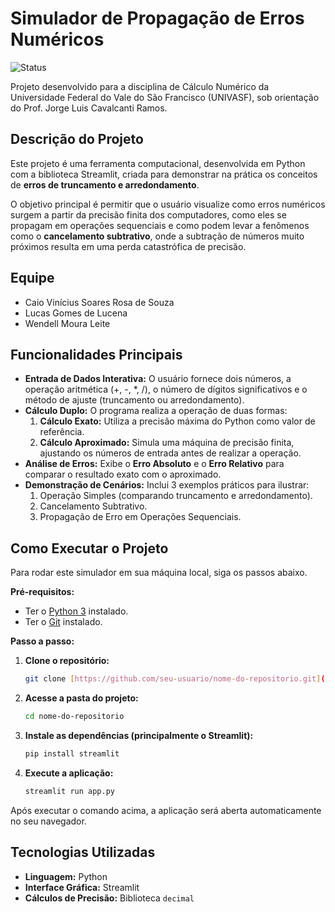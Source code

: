 # Simulador de Propagação de Erros Numéricos

![Status](https://img.shields.io/badge/status-concluído-green)

Projeto desenvolvido para a disciplina de Cálculo Numérico da Universidade Federal do Vale do São Francisco (UNIVASF), sob orientação do Prof. Jorge Luis Cavalcanti Ramos.

## Descrição do Projeto

Este projeto é uma ferramenta computacional, desenvolvida em Python com a biblioteca Streamlit, criada para demonstrar na prática os conceitos de **erros de truncamento e arredondamento**.

O objetivo principal é permitir que o usuário visualize como erros numéricos surgem a partir da precisão finita dos computadores, como eles se propagam em operações sequenciais e como podem levar a fenômenos como o **cancelamento subtrativo**, onde a subtração de números muito próximos resulta em uma perda catastrófica de precisão.

## Equipe

* Caio Vinícius Soares Rosa de Souza
* Lucas Gomes de Lucena
* Wendell Moura Leite

## Funcionalidades Principais

* **Entrada de Dados Interativa:** O usuário fornece dois números, a operação aritmética (+, -, *, /), o número de dígitos significativos e o método de ajuste (truncamento ou arredondamento).
* **Cálculo Duplo:** O programa realiza a operação de duas formas:
    1.  **Cálculo Exato:** Utiliza a precisão máxima do Python como valor de referência.
    2.  **Cálculo Aproximado:** Simula uma máquina de precisão finita, ajustando os números de entrada antes de realizar a operação.
* **Análise de Erros:** Exibe o **Erro Absoluto** e o **Erro Relativo** para comparar o resultado exato com o aproximado.
* **Demonstração de Cenários:** Inclui 3 exemplos práticos para ilustrar:
    1.  Operação Simples (comparando truncamento e arredondamento).
    2.  Cancelamento Subtrativo.
    3.  Propagação de Erro em Operações Sequenciais.

## Como Executar o Projeto

Para rodar este simulador em sua máquina local, siga os passos abaixo.

**Pré-requisitos:**
* Ter o [Python 3](https://www.python.org/downloads/) instalado.
* Ter o [Git](https://git-scm.com/downloads) instalado.

**Passo a passo:**

1.  **Clone o repositório:**
    ```bash
    git clone [https://github.com/seu-usuario/nome-do-repositorio.git](https://github.com/seu-usuario/nome-do-repositorio.git)
    ```

2.  **Acesse a pasta do projeto:**
    ```bash
    cd nome-do-repositorio
    ```

3.  **Instale as dependências (principalmente o Streamlit):**
    ```bash
    pip install streamlit
    ```

4.  **Execute a aplicação:**
    ```bash
    streamlit run app.py
    ```
Após executar o comando acima, a aplicação será aberta automaticamente no seu navegador.

## Tecnologias Utilizadas

* **Linguagem:** Python
* **Interface Gráfica:** Streamlit
* **Cálculos de Precisão:** Biblioteca `decimal`
